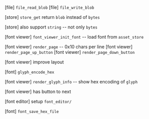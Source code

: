 [file] `file_read_blob`
[file] `file_write_blob`

[store] `store_get` return `blob` instead of `bytes`

[store] also support `string` -- not only `bytes`

[font viewer] `font_viewer_init_font` -- load font from `asset_store`

[font viewer] `render_page` -- 0x10 chars per line
[font viewer] `render_page_up_button`
[font viewer] `render_page_down_button`

[font viewer] improve layout

[font] `glyph_encode_hex`

[font viewer] `render_glyph_info` -- show hex encoding of `glyph`

[font viewer] has button to next

[font editor] setup `font_editor/`

[font] `font_save_hex_file`
